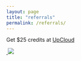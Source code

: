 ```yaml
---
layout: page
title: "referrals"
permalink: /referrals/
---
```


Get $25 credits at <a href="https://upcloud.com/signup/?promo=34SA24"> UpCloud </a>

<a href="//pluralsight.pxf.io/c/1256607/432943/7490">
  <img src="//a.impactradius-go.com/display-ad/7490-432943" border="0" alt="" />
</a>

<a href="http://tracking.lucidchart.biz/aff_c?offer_id=2&amp;aff_id=2697">
  <img src="https://media.go2speed.org/brand/files/tyler/2/lucidchart-logo-2016-300.png" />
</a>
